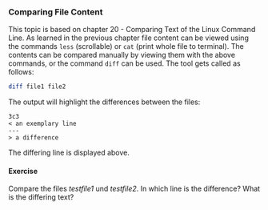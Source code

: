 ### Comparing File Content
This topic is based on chapter 20 - Comparing Text of the Linux Command Line.
As learned in the previous chapter file content can be viewed using the commands `less` (scrollable) or `cat` (print whole file to terminal). 
The contents can be compared manually by viewing them with the above commands, or the command `diff` can be used.
The tool gets called as follows:

~~~~~ bash 
diff file1 file2
~~~~~

The output will highlight the differences between the files:

~~~~~
3c3
< an exemplary line
---
> a difference
~~~~~

The differing line is displayed above.

#### Exercise 
Compare the files *testfile1* und *testfile2*. In which line is the difference? What is the differing text?
